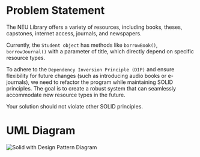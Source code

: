 # Problem Statement
The NEU Library offers a variety of resources, including books, theses, capstones, internet access, journals, and newspapers.

Currently, the ``Student object`` has methods like ``borrowBook()``, ``borrowJournal()`` with a parameter of title, which directly depend on specific resource types.

To adhere to the ``Dependency Inversion Principle (DIP)`` and ensure flexibility for future changes (such as introducing audio books or e-journals), we need to refactor the program while maintaining SOLID principles. The goal is to create a robust system that can seamlessly accommodate new resource types in the future.

Your solution should not violate other SOLID principles.

# UML Diagram
![Solid with Design Pattern Diagram](https://github.com/IsaiahPhilPangilinan/SOLIDwithDesignPattern/assets/126074199/44150cda-4889-4440-97eb-07b22d775ac6)

